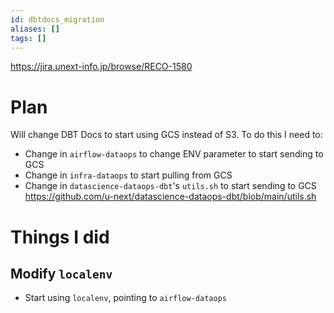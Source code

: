 ```yaml
---
id: dbtdocs_migration
aliases: []
tags: []
---
```


https://jira.unext-info.jp/browse/RECO-1580

# Plan
Will change DBT Docs to start using GCS instead of S3. To do this I need to:
 * Change in `airflow-dataops` to change ENV parameter to start sending to GCS
 * Change in `infra-dataops` to start pulling from GCS
 * Change in `datascience-dataops-dbt`'s `utils.sh` to start sending to GCS https://github.com/u-next/datascience-dataops-dbt/blob/main/utils.sh

# Things I did
## Modify `localenv`
* Start using `localenv`, pointing to `airflow-dataops`


